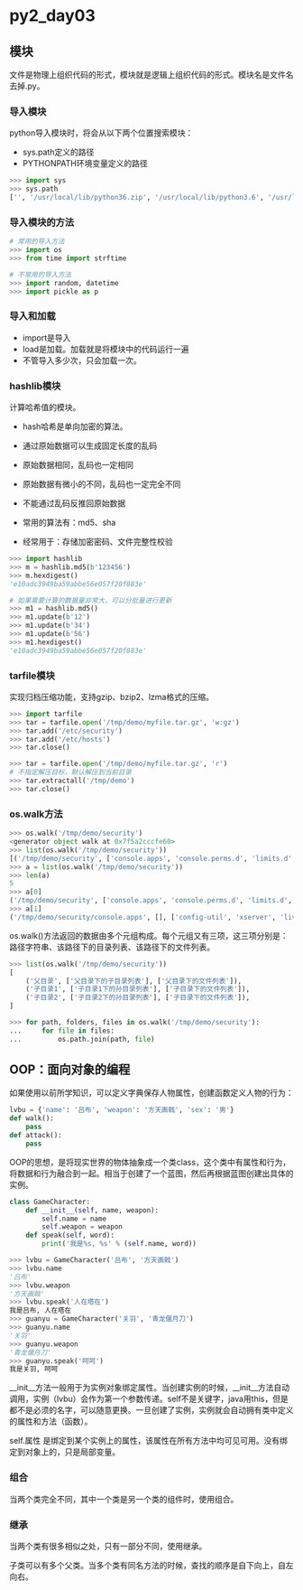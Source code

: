 # py2_day03

## 模块

文件是物理上组织代码的形式，模块就是逻辑上组织代码的形式。模块名是文件名去掉.py。

### 导入模块

python导入模块时，将会从以下两个位置搜索模块：

- sys.path定义的路径
- PYTHONPATH环境变量定义的路径

```python
>>> import sys
>>> sys.path
['', '/usr/local/lib/python36.zip', '/usr/local/lib/python3.6', '/usr/local/lib/python3.6/lib-dynload', '/usr/local/lib/python3.6/site-packages']
```

### 导入模块的方法

```python
# 常用的导入方法
>>> import os
>>> from time import strftime

# 不常用的导入方法
>>> import random, datetime
>>> import pickle as p
```

### 导入和加载

- import是导入
- load是加载。加载就是将模块中的代码运行一遍
- 不管导入多少次，只会加载一次。

### hashlib模块

计算哈希值的模块。

- hash哈希是单向加密的算法。

- 通过原始数据可以生成固定长度的乱码
- 原始数据相同，乱码也一定相同
- 原始数据有微小的不同，乱码也一定完全不同
- 不能通过乱码反推回原始数据
- 常用的算法有：md5、sha
- 经常用于：存储加密密码、文件完整性校验

```python
>>> import hashlib
>>> m = hashlib.md5(b'123456')
>>> m.hexdigest()
'e10adc3949ba59abbe56e057f20f883e'

# 如果需要计算的数据量非常大，可以分批量进行更新
>>> m1 = hashlib.md5()
>>> m1.update(b'12')
>>> m1.update(b'34')
>>> m1.update(b'56')
>>> m1.hexdigest()
'e10adc3949ba59abbe56e057f20f883e'
```

### tarfile模块

实现归档压缩功能，支持gzip、bzip2、lzma格式的压缩。

```python
>>> import tarfile
>>> tar = tarfile.open('/tmp/demo/myfile.tar.gz', 'w:gz')
>>> tar.add('/etc/security')
>>> tar.add('/etc/hosts')
>>> tar.close()

>>> tar = tarfile.open('/tmp/demo/myfile.tar.gz', 'r')
# 不指定解压目标，默认解压到当前目录
>>> tar.extractall('/tmp/demo')
>>> tar.close()
```

### os.walk方法

```python
>>> os.walk('/tmp/demo/security')
<generator object walk at 0x7f5a2cccfe60>
>>> list(os.walk('/tmp/demo/security'))
[('/tmp/demo/security', ['console.apps', 'console.perms.d', 'limits.d', 'namespace.d'], ['access.conf', 'chroot.conf', 'console.handlers', 'console.perms', 'group.conf', 'limits.conf', 'namespace.conf', 'namespace.init', 'opasswd', 'pam_env.conf', 'sepermit.conf', 'time.conf', 'pwquality.conf']), ('/tmp/demo/security/console.apps', [], ['config-util', 'xserver', 'liveinst', 'setup']), ('/tmp/demo/security/console.perms.d', [], []), ('/tmp/demo/security/limits.d', [], ['20-nproc.conf']), ('/tmp/demo/security/namespace.d', [], [])]
>>> a = list(os.walk('/tmp/demo/security'))
>>> len(a)
5
>>> a[0]
('/tmp/demo/security', ['console.apps', 'console.perms.d', 'limits.d', 'namespace.d'], ['access.conf', 'chroot.conf', 'console.handlers', 'console.perms', 'group.conf', 'limits.conf', 'namespace.conf', 'namespace.init', 'opasswd', 'pam_env.conf', 'sepermit.conf', 'time.conf', 'pwquality.conf'])
>>> a[1]
('/tmp/demo/security/console.apps', [], ['config-util', 'xserver', 'liveinst', 'setup'])
```

os.walk()方法返回的数据由多个元组构成。每个元组又有三项，这三项分别是：路径字符串、该路径下的目录列表、该路径下的文件列表。

```python
>>> list(os.walk('/tmp/demo/security'))
[
    ('父目录', ['父目录下的子目录列表'], ['父目录下的文件列表']),
    ('子目录1', ['子目录1下的孙目录列表'], ['子目录下的文件列表']),
    ('子目录2', ['子目录2下的孙目录列表'], ['子目录下的文件列表']),
]
```

```python
>>> for path, folders, files in os.walk('/tmp/demo/security'):
...     for file in files:
...         os.path.join(path, file)
```

## OOP：面向对象的编程

如果使用以前所学知识，可以定义字典保存人物属性，创建函数定义人物的行为：

```python
lvbu = {'name': '吕布', 'weapon': '方天画戟', 'sex': '男'}
def walk():
    pass
def attack():
    pass
```

OOP的思想，是将现实世界的物体抽象成一个类class，这个类中有属性和行为，将数据和行为融合到一起。相当于创建了一个蓝图，然后再根据蓝图创建出具体的实例。

```python
class GameCharacter:
    def __init__(self, name, weapon):
        self.name = name
        self.weapon = weapon
    def speak(self, word):
        print('我是%s, %s' % (self.name, word))

>>> lvbu = GameCharacter('吕布', '方天画戟')
>>> lvbu.name
'吕布'
>>> lvbu.weapon
'方天画戟'
>>> lvbu.speak('人在塔在')
我是吕布, 人在塔在
>>> guanyu = GameCharacter('关羽', '青龙偃月刀')
>>> guanyu.name
'关羽'
>>> guanyu.weapon
'青龙偃月刀'
>>> guanyu.speak('呵呵')
我是关羽, 呵呵

```

\_\_init\_\_方法一般用于为实例对象绑定属性。当创建实例的时候，_\_init\_\_方法自动调用，实例（lvbu）会作为第一个参数传递。self不是关键字，java用this，但是都不是必须的名字，可以随意更换。一旦创建了实例，实例就会自动拥有类中定义的属性和方法（函数）。

self.属性 是绑定到某个实例上的属性，该属性在所有方法中均可见可用。没有绑定到对象上的，只是局部变量。

### 组合

当两个类完全不同，其中一个类是另一个类的组件时，使用组合。

### 继承

当两个类有很多相似之处，只有一部分不同，使用继承。

子类可以有多个父类。当多个类有同名方法的时候，查找的顺序是自下向上，自左向右。







